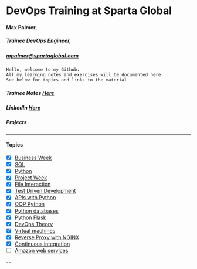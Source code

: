 # DevOps Training at Sparta Global
####    **Max Palmer**,
#####   Trainee DevOps Engineer,
#####   [mpalmer@spartaglobal.com](mailto:mpalmer@spartaglobal.com)  
  
    Hello, welcome to my Github. 
    All my learning notes and exercises will be documented here. 
    See below for topics and links to the material 
 
##### Trainee Notes  [Here](https://github.com/Lycurgus1?tab=repositories)
##### LinkedIn [Here](https://www.linkedin.com/in/max-palmer-38a90a150/)
##### Projects 
___

#### Topics
- [x] [Business Week](https://github.com/Lycurgus1/comm_2/tree/master/Business%20Week)
- [x] [SQL](https://github.com/Lycurgus1/comm_2/tree/master/SQL%20Week)
- [x] [Python](https://github.com/Lycurgus1/python)
- [x] [Project Week](https://github.com/Lycurgus1/Airport_Project)
- [x] [File Interaction](https://github.com/Lycurgus1/File_handling)
- [x] [Test Driven Development](https://github.com/Lycurgus1/python_tdd)
- [x] [APIs with Python](https://github.com/Lycurgus1/python_apis)
- [x] [OOP Python](https://github.com/Lycurgus1/OOP_Exercises)
- [x] [Python databases](https://github.com/Lycurgus1/Python_database)
- [x] [Python Flask](https://github.com/Lycurgus1/Python_flask)
- [x] [DevOps Theory](https://github.com/Lycurgus1/DevsOps_Theory)
- [x] [Virtual machines](https://github.com/Lycurgus1/vagrant_starter_server)
- [x] [Reverse Proxy with NGINX](https://github.com/Lycurgus1/VM_Reverse_Proxy_Automation)
- [x] [Continuous integration](https://github.com/Lycurgus1/ci-start-code)
- [ ] [Amazon web services](https://github.com/Lycurgus1/AWS_Start_code)

--
